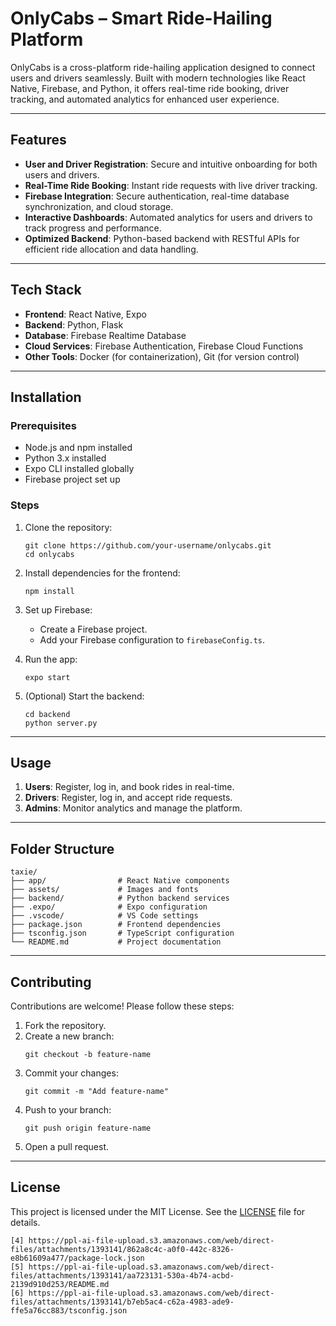 # OnlyCabs – Smart Ride-Hailing Platform

OnlyCabs is a cross-platform ride-hailing application designed to connect users and drivers seamlessly. Built with modern technologies like React Native, Firebase, and Python, it offers real-time ride booking, driver tracking, and automated analytics for enhanced user experience.

---

## Features

- **User and Driver Registration**: Secure and intuitive onboarding for both users and drivers.
- **Real-Time Ride Booking**: Instant ride requests with live driver tracking.
- **Firebase Integration**: Secure authentication, real-time database synchronization, and cloud storage.
- **Interactive Dashboards**: Automated analytics for users and drivers to track progress and performance.
- **Optimized Backend**: Python-based backend with RESTful APIs for efficient ride allocation and data handling.

---

## Tech Stack

- **Frontend**: React Native, Expo
- **Backend**: Python, Flask
- **Database**: Firebase Realtime Database
- **Cloud Services**: Firebase Authentication, Firebase Cloud Functions
- **Other Tools**: Docker (for containerization), Git (for version control)

---

## Installation

### Prerequisites
- Node.js and npm installed
- Python 3.x installed
- Expo CLI installed globally
- Firebase project set up

### Steps
1. Clone the repository:
   ```
   git clone https://github.com/your-username/onlycabs.git
   cd onlycabs
   ```

2. Install dependencies for the frontend:
   ```
   npm install
   ```

3. Set up Firebase:
   - Create a Firebase project.
   - Add your Firebase configuration to `firebaseConfig.ts`.

4. Run the app:
   ```
   expo start
   ```

5. (Optional) Start the backend:
   ```
   cd backend
   python server.py
   ```

---

## Usage

1. **Users**: Register, log in, and book rides in real-time.
2. **Drivers**: Register, log in, and accept ride requests.
3. **Admins**: Monitor analytics and manage the platform.

---

## Folder Structure

```
taxie/
├── app/                # React Native components
├── assets/             # Images and fonts
├── backend/            # Python backend services
├── .expo/              # Expo configuration
├── .vscode/            # VS Code settings
├── package.json        # Frontend dependencies
├── tsconfig.json       # TypeScript configuration
└── README.md           # Project documentation
```

---

## Contributing

Contributions are welcome! Please follow these steps:
1. Fork the repository.
2. Create a new branch:
   ```
   git checkout -b feature-name
   ```
3. Commit your changes:
   ```
   git commit -m "Add feature-name"
   ```
4. Push to your branch:
   ```
   git push origin feature-name
   ```
5. Open a pull request.

---

## License

This project is licensed under the MIT License. See the [LICENSE](LICENSE) file for details.
```
[4] https://ppl-ai-file-upload.s3.amazonaws.com/web/direct-files/attachments/1393141/862a8c4c-a0f0-442c-8326-e8b61609a477/package-lock.json
[5] https://ppl-ai-file-upload.s3.amazonaws.com/web/direct-files/attachments/1393141/aa723131-530a-4b74-acbd-2139d910d253/README.md
[6] https://ppl-ai-file-upload.s3.amazonaws.com/web/direct-files/attachments/1393141/b7eb5ac4-c62a-4983-ade9-ffe5a76cc883/tsconfig.json
